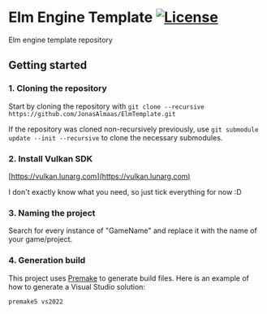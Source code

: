 # Elm Engine Template [![License](https://img.shields.io/github/license/JonasAlmaas/ElmTemplate.svg)](https://github.com/JonasAlmaas/ElmTemplate/blob/main/LICENSE)

Elm engine template repository

## Getting started

### 1. Cloning the repository

Start by cloning the repository with `git clone --recursive https://github.com/JonasAlmaas/ElmTemplate.git`

If the repository was cloned non-recursively previously, use `git submodule update --init --recursive` to clone the necessary submodules.

### 2. Install Vulkan SDK

[https://vulkan.lunarg.com](https://vulkan.lunarg.com)

I don't exactly know what you need, so just tick everything for now :D

### 3. Naming the project

Search for every instance of "GameName" and replace it with the name of your game/project.

### 4. Generation build

This project uses [Premake](https://premake.github.io) to generate build files. Here is an example of how to generate a Visual Studio solution:

```bash
premake5 vs2022
```
